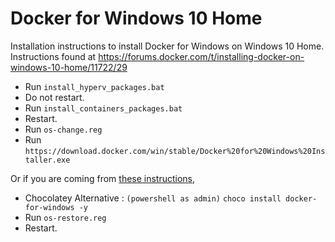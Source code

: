 # Docker for Windows 10 Home
Installation instructions to install Docker for Windows on Windows 10 Home. Instructions found at https://forums.docker.com/t/installing-docker-on-windows-10-home/11722/29

- Run ```install_hyperv_packages.bat```
- Do not restart.
- Run ```install_containers_packages.bat```
- Restart.
- Run ```os-change.reg```
- Run ```https://download.docker.com/win/stable/Docker%20for%20Windows%20Installer.exe```

Or if you are coming from [these instructions](https://github.com/mstraughan86/modern-development/),

- Chocolatey Alternative : ```(powershell as admin)``` ```choco install docker-for-windows -y```
- Run ```os-restore.reg```
- Restart.
